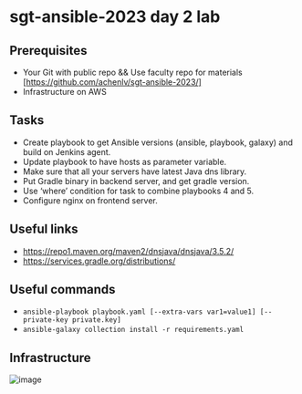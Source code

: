# sgt-ansible-2023 day 2 lab

## Prerequisites
- Your Git with public repo && Use faculty repo for materials [https://github.com/achenlv/sgt-ansible-2023/]
- Infrastructure on AWS

## Tasks
- Create playbook to get Ansible versions (ansible, playbook, galaxy) and build on Jenkins agent.
- Update playbook to have hosts as parameter variable.
- Make sure that all your servers have latest Java dns library.
- Put Gradle binary in backend server, and get gradle version.
- Use ‘where’ condition for task to combine playbooks 4 and 5.
- Configure nginx on frontend server.

## Useful links
-  https://repo1.maven.org/maven2/dnsjava/dnsjava/3.5.2/
- https://services.gradle.org/distributions/

## Useful commands
- ```ansible-playbook playbook.yaml [--extra-vars var1=value1] [--private-key private.key]```
- ```ansible-galaxy collection install -r requirements.yaml```

## Infrastructure
![image](https://github.com/achenlv/sgt-ansible-2023/assets/48532727/ccafb42f-f0ec-489a-9d1c-2ba07cff3a77)
